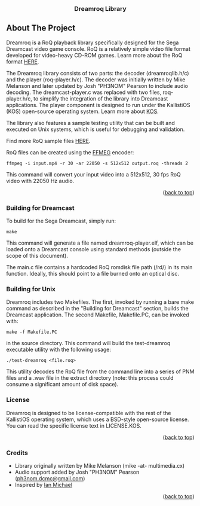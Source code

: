 
<!-- PROJECT LOGO -->
<br />
<div align="center">

  <h3 align="center">Dreamroq Library</h3>

</div>

<!-- ABOUT THE PROJECT -->
## About The Project
Dreamroq is a RoQ playback library specifically designed for the Sega Dreamcast video game console. RoQ is a relatively simple video file format developed for video-heavy CD-ROM games. Learn more about the RoQ format [HERE](http://wiki.multimedia.cx/index.php?title=RoQ).

The Dreamroq library consists of two parts: the decoder (dreamroqlib.h/c) and the player (roq-player.h/c). The decoder was initially written by Mike Melanson and later updated by Josh "PH3NOM" Pearson to include audio decoding. The dreamcast-player.c was replaced with two files, roq-player.h/c, to simplify the integration of the library into Dreamcast applications. The player component is designed to run under the KallistiOS (KOS) open-source operating system. Learn more about [KOS](https://github.com/KallistiOS/KallistiOS).

The library also features a sample testing utility that can be built and executed on Unix systems, which is useful for debugging and validation.

Find more RoQ sample files [HERE](http://samples.mplayerhq.hu/game-formats/idroq/).

RoQ files can be created using the [FFMEG](http://ffmpeg.org/) encoder:

```ffmpeg -i input.mp4 -r 30 -ar 22050 -s 512x512 output.roq -threads 2```

This command will convert your input video into a 512x512, 30 fps RoQ video with 22050 Hz audio.

<p align="right">(<a href="#readme-top">back to top</a>)</p>


<!-- Building (Dreamcast) -->
### Building for Dreamcast

To build for the Sega Dreamcast, simply run:

```make```

This command will generate a file named dreamroq-player.elf, which can be loaded onto a Dreamcast console using standard methods (outside the scope of this document).

The main.c file contains a hardcoded RoQ romdisk file path (/rd/) in its main function. Ideally, this should point to a file burned onto an optical disc.

<!-- Building (Unix) -->
### Building for Unix

Dreamroq includes two Makefiles. The first, invoked by running a bare make command as described in the "Building for Dreamcast" section, builds the Dreamcast application. The second Makefile, Makefile.PC, can be invoked with:

```make -f Makefile.PC```

in the source directory. This command will build the test-dreamroq executable utility with the following usage:

```./test-dreamroq <file.roq>```

This utility decodes the RoQ file from the command line into a series of PNM files and a .wav file in the extract directory (note: this process could consume a significant amount of disk space).

<!-- LICENSE -->
### License

Dreamroq is designed to be license-compatible with the rest of the KallistiOS operating system, which uses a BSD-style open-source license. You can read the specific license text in LICENSE.KOS.

<p align="right">(<a href="#readme-top">back to top</a>)</p>


<!-- ACKNOWLEDGMENTS -->
### Credits

* Library originally written by Mike Melanson (mike -at- multimedia.cx)
* Audio support added by Josh "PH3NOM" Pearson (ph3nom.dcmc@gmail.com)
* Inspired by [Ian Michael](https://github.com/ianmicheal)

<p align="right">(<a href="#readme-top">back to top</a>)</p>

